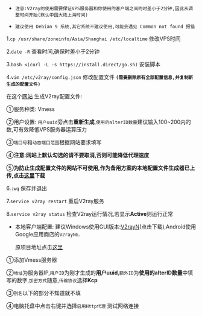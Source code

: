 - `注意:V2ray的使用需要保证VPS服务器和你使用的客户端之间的时差小于2分钟,因此从调整时间开始(默认中国大陆上海时间)`

- `建议使用 Debian 9 系统,其它系统不建议使用,可能会遇见 Common not found 报错`

1.`cp /usr/share/zoneinfo/Asia/Shanghai /etc/localtime`  修改VPS时间

2.`date -R`  查看时间,确保时差小于2分钟

3.`bash <(curl -L -s https://install.direct/go.sh)`  安装脚本

4.`vim /etc/v2ray/config.json`  修改配置文件 **`(需要删除原有全部配置信息,并复制新生成的配置文件)`**

在这个[网站](https://intmainreturn0.com/v2ray-config-gen/#) 生成V2ray配置文件:

①服务种类: Vmess

②用户设置: `用户uuid`旁点击**重新生成**,`使用的alterID数量`建议输入100~200内的数,可有效降低VPS服务器运算压力

③`端口号`和`动态端口范围`根据网站要求填写

④**注意:网站上默认勾选的请不要取消,否则可能降低代理速度**

⑤**为防止生成配置文件的网站不可使用,作为备用方案的本地配置文件生成器已上传,点击[这里](https://github.com/charlieethan/V2ray-install/releases/download/V2.0/V2RayConfig.zip)下载**

6.`:wq`  保存并退出

7.`service v2ray restart`  重启V2ray服务

8.`service v2ray status`  检查V2ray运行情况,若显示**Active**则运行正常

- 本地客户端配置:
建议Windows使用GUI版本:[V2rayN](https://github.com/charlieethan/V2ray-install/releases/download/V1.0/v2rayN.zip)(点击下载),Android使用Google应用商店的`V2rayNG`.

   原项目地址点击[这里](https://github.com/2dust/v2rayN/releases)

①添加Vmess服务器

②`地址`为服务器IP,`用户ID`为刚才生成的**用户uuid**,`额外ID`为**使用的alterID数量**中填写的数字,`加密方式`随意,`传输协议`选择**Kcp**

③`别名`以下的部分不知道就不填

④电脑托盘中点击右键并选择`启用Http代理` 测试网络连接
